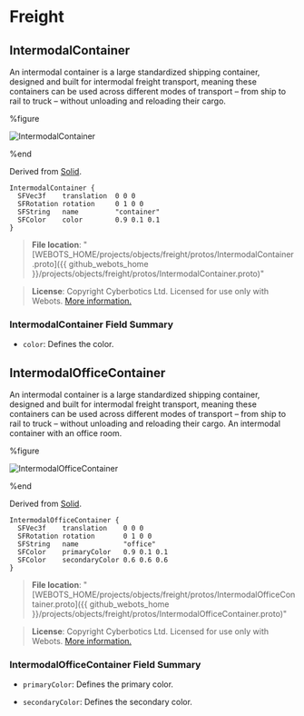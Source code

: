 # Freight

## IntermodalContainer

An intermodal container is a large standardized shipping container, designed and built for intermodal freight transport, meaning these containers can be used across different modes of transport – from ship to rail to truck – without unloading and reloading their cargo.

%figure

![IntermodalContainer](images/objects/freight/IntermodalContainer/model.thumbnail.png)

%end

Derived from [Solid](../reference/solid.md).

```
IntermodalContainer {
  SFVec3f    translation  0 0 0
  SFRotation rotation     0 1 0 0
  SFString   name         "container"
  SFColor    color        0.9 0.1 0.1
}
```

> **File location**: "[WEBOTS\_HOME/projects/objects/freight/protos/IntermodalContainer.proto]({{ github_webots_home }}/projects/objects/freight/protos/IntermodalContainer.proto)"

> **License**: Copyright Cyberbotics Ltd. Licensed for use only with Webots.
[More information.](https://cyberbotics.com/webots_assets_license)

### IntermodalContainer Field Summary

- `color`: Defines the color.

## IntermodalOfficeContainer

An intermodal container is a large standardized shipping container, designed and built for intermodal freight transport, meaning these containers can be used across different modes of transport – from ship to rail to truck – without unloading and reloading their cargo.
An intermodal container with an office room.

%figure

![IntermodalOfficeContainer](images/objects/freight/IntermodalOfficeContainer/model.thumbnail.png)

%end

Derived from [Solid](../reference/solid.md).

```
IntermodalOfficeContainer {
  SFVec3f    translation    0 0 0
  SFRotation rotation       0 1 0 0
  SFString   name           "office"
  SFColor    primaryColor   0.9 0.1 0.1
  SFColor    secondaryColor 0.6 0.6 0.6
}
```

> **File location**: "[WEBOTS\_HOME/projects/objects/freight/protos/IntermodalOfficeContainer.proto]({{ github_webots_home }}/projects/objects/freight/protos/IntermodalOfficeContainer.proto)"

> **License**: Copyright Cyberbotics Ltd. Licensed for use only with Webots.
[More information.](https://cyberbotics.com/webots_assets_license)

### IntermodalOfficeContainer Field Summary

- `primaryColor`: Defines the primary color.

- `secondaryColor`: Defines the secondary color.

